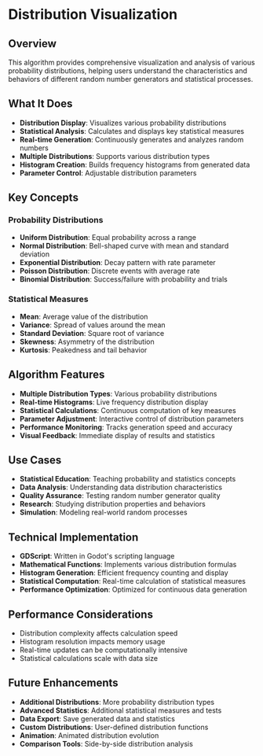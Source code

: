# Distribution Visualization

## Overview
This algorithm provides comprehensive visualization and analysis of various probability distributions, helping users understand the characteristics and behaviors of different random number generators and statistical processes.

## What It Does
- **Distribution Display**: Visualizes various probability distributions
- **Statistical Analysis**: Calculates and displays key statistical measures
- **Real-time Generation**: Continuously generates and analyzes random numbers
- **Multiple Distributions**: Supports various distribution types
- **Histogram Creation**: Builds frequency histograms from generated data
- **Parameter Control**: Adjustable distribution parameters

## Key Concepts

### Probability Distributions
- **Uniform Distribution**: Equal probability across a range
- **Normal Distribution**: Bell-shaped curve with mean and standard deviation
- **Exponential Distribution**: Decay pattern with rate parameter
- **Poisson Distribution**: Discrete events with average rate
- **Binomial Distribution**: Success/failure with probability and trials

### Statistical Measures
- **Mean**: Average value of the distribution
- **Variance**: Spread of values around the mean
- **Standard Deviation**: Square root of variance
- **Skewness**: Asymmetry of the distribution
- **Kurtosis**: Peakedness and tail behavior

## Algorithm Features
- **Multiple Distribution Types**: Various probability distributions
- **Real-time Histograms**: Live frequency distribution display
- **Statistical Calculations**: Continuous computation of key measures
- **Parameter Adjustment**: Interactive control of distribution parameters
- **Performance Monitoring**: Tracks generation speed and accuracy
- **Visual Feedback**: Immediate display of results and statistics

## Use Cases
- **Statistical Education**: Teaching probability and statistics concepts
- **Data Analysis**: Understanding data distribution characteristics
- **Quality Assurance**: Testing random number generator quality
- **Research**: Studying distribution properties and behaviors
- **Simulation**: Modeling real-world random processes

## Technical Implementation
- **GDScript**: Written in Godot's scripting language
- **Mathematical Functions**: Implements various distribution formulas
- **Histogram Generation**: Efficient frequency counting and display
- **Statistical Computation**: Real-time calculation of statistical measures
- **Performance Optimization**: Optimized for continuous data generation

## Performance Considerations
- Distribution complexity affects calculation speed
- Histogram resolution impacts memory usage
- Real-time updates can be computationally intensive
- Statistical calculations scale with data size

## Future Enhancements
- **Additional Distributions**: More probability distribution types
- **Advanced Statistics**: Additional statistical measures and tests
- **Data Export**: Save generated data and statistics
- **Custom Distributions**: User-defined distribution functions
- **Animation**: Animated distribution evolution
- **Comparison Tools**: Side-by-side distribution analysis
